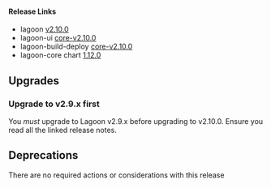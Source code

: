 #### Release Links
* lagoon [v2.10.0](https://github.com/uselagoon/lagoon/releases/tag/v2.10.0)
* lagoon-ui [core-v2.10.0](https://github.com/uselagoon/lagoon-ui/releases/tag/core-v2.10.0)
* lagoon-build-deploy [core-v2.10.0](https://github.com/uselagoon/build-deploy-tool/releases/tag/core-v2.10.0)
* lagoon-core chart [1.12.0](https://github.com/uselagoon/lagoon-charts/releases/tag/lagoon-core-1.12.0)

## Upgrades

### Upgrade to v2.9.x first
You *must* upgrade to Lagoon v2.9.x before upgrading to v2.10.0. Ensure you read all the linked release notes.

## Deprecations

There are no required actions or considerations with this release
